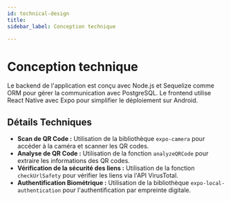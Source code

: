```yaml
---
id: technical-design
title: 
sidebar_label: Conception technique

---
```


# Conception technique

Le backend de l'application est conçu avec Node.js et Sequelize comme ORM pour gérer la communication avec PostgreSQL. Le frontend utilise React Native avec Expo pour simplifier le déploiement sur Android.


## Détails Techniques

- **Scan de QR Code :** Utilisation de la bibliothèque `expo-camera` pour accéder à la caméra et scanner les QR codes.
- **Analyse de QR Code :** Utilisation de la fonction `analyzeQRCode` pour extraire les informations des QR codes.
- **Vérification de la sécurité des liens :** Utilisation de la fonction `checkUrlSafety` pour vérifier les liens via l'API VirusTotal.
- **Authentification Biométrique :** Utilisation de la bibliothèque `expo-local-authentication` pour l'authentification par empreinte digitale.